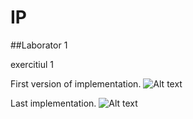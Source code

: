 # IP
##Laborator 1

exercitiul 1

First version of implementation.
![Alt text](/inheritance00.png?raw=true "First Draft")

Last implementation.
![Alt text](/inheritance01.png?raw=true)